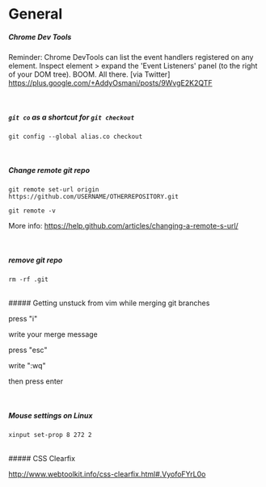 # General

##### Chrome Dev Tools
Reminder: Chrome DevTools can list the event handlers registered on any element. 
Inspect element > expand the 'Event Listeners' panel (to the right of your DOM tree). 
BOOM. All there.
[via Twitter] https://plus.google.com/+AddyOsmani/posts/9WvgE2K2QTF

<br>

##### `git co` as a shortcut for `git checkout`
`git config --global alias.co checkout`

<br>

##### Change remote git repo

`git remote set-url origin https://github.com/USERNAME/OTHERREPOSITORY.git`

`git remote -v`

More info: https://help.github.com/articles/changing-a-remote-s-url/

<br>

##### remove git repo
`rm -rf .git`

<br>
##### Getting unstuck from vim while merging git branches

press "i"

write your merge message

press "esc"

write ":wq"

then press enter

<br>

##### Mouse settings on Linux
`xinput set-prop 8 272 2`

<br>
##### CSS Clearfix

http://www.webtoolkit.info/css-clearfix.html#.VyofoFYrL0o
